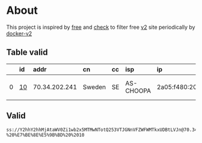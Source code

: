 
# About

This project is inspired by [free](https://github.com/freefq/free) and [check](https://github.com/yeahwu/check) to filter free [v2](https://github.com/v2fly/v2ray-core) site periodically by [docker-v2](https://hub.docker.com/r/v2ray/official)

    

## Table valid
|    | id                   | addr          | cn     | cc   | isp       | ip                                     | chatgpt          |
|---:|:---------------------|:--------------|:-------|:-----|:----------|:---------------------------------------|:-----------------|
|  0 | [10](config/10.json) | 70.34.202.241 | Sweden | SE   | AS-CHOOPA | 2a05:f480:2000:2912:5400:4ff:febc:f114 | Yes (Region: SE) |

## Valid
```
ss://Y2hhY2hhMjAtaWV0Zi1wb2x5MTMwNTotQ253VTJGNnVFZWFWMTkxUDBtLVJn@70.34.202.241:1080#github.com/freefq%20-%20%E7%BE%8E%E5%9B%BD%20%2010
```

